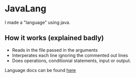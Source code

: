 # JavaLang
I made a "language" using java.

## How it works (explained badly)
- Reads in the file passed in the arguments
- Interperates each line ignoring the commented out lines
- Does operations, conditionial statements, input or output.

Language docs can be found [here](https://github.com/callums005/JavaLang/blob/master/Java%20Lang.docx)

